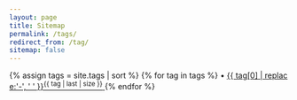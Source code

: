 ```yaml
---
layout: page
title: Sitemap
permalink: /tags/
redirect_from: /tag/
sitemap: false
---
```


<!--Add a search bar on the sitemap page-->
<!-- <div id='search-box'>
  <form action='https://sh.yuanjiang.space/s' id='search-form' method='get' target='_blank_'>
      <input id='search-text' required name='q' placeholder='Enter text to search...' type='text'/>
      <button id='search-button' type='submit'>
          <span>Search</span>
      </button>
  </form>
  <div id="esPoweredBy"> -- powered by elasticsearch.</div>
</div>
<br/> -->

<div style="word-break:break-all;">
    {% assign tags = site.tags | sort %}
    {% for tag in tags %}
      <span class="site-tag">
        • <a href="/tag/{{ tag | first | slugify }}" target="_blank" style="font-size: {{tag.last.size}}pt">
            {{ tag[0] | replace:'-', ' ' }}<sup>{{ tag | last | size }}</sup>
          </a>
      </span>
    {% endfor %}
</div>

<!-- <div>
    {% assign tags = site.tags | sort %}
    {% for tag in tags %}
     <div class="site-tag">
        • <a href="/tag/{{ tag | first | slugify }}">
                {{ tag[0] | replace:'-', ' ' }}[{{ tag | last | size }}]
        </a>
    </div>
    {% endfor %}
</div> -->

<!-- <div id="index">
    {% for tag in tags %}
    <a name="{{ tag[0] }}"></a><h3>{{ tag[0] | replace:'-', ' ' }} ({{ tag | last | size }}) </h3>
    {% assign sorted_posts = site.posts | sort: 'title' %}
    {% for post in sorted_posts %}
    {%if post.tags contains tag[0]%}
      <h5><a href="{{ site.url }}{{site.baseurl}}{{ post.url }}" title="{{ post.title }}">{{ post.title }} </a></h5>
    {%endif%}
    {% endfor %}
    {% endfor %}
</div> -->
